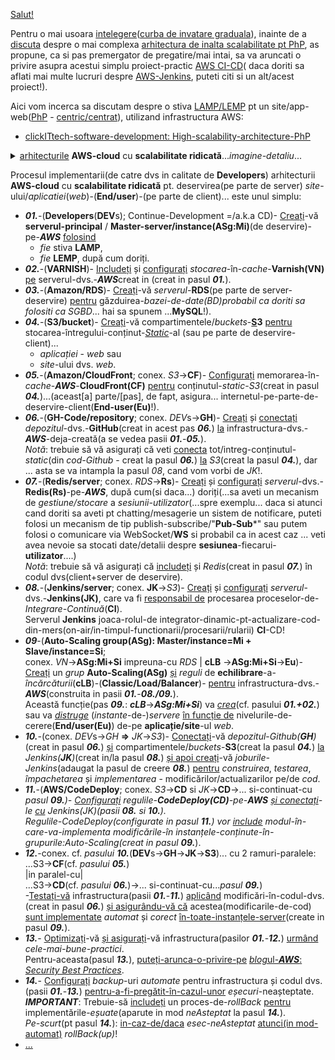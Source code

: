[Salut!](https://www.freelancer.com/projects/php/Advanced-EdTech-Career-Guidance-Platform/details)

Pentru o mai usoara [intelegere](https://www.tecracer.com/blog/2024/03/automated-ecs-deployments-using-aws-codepipeline.html)([curba de invatare graduala](https://aws.amazon.com/education/awseducate/)), inainte de a [discuta](https://www.phpclasses.org/blog/post/830-Faster-PHP-Hosting-Services-with-1Click-Deployment.html) despre o mai complexa [arhitectura de inalta scalabilitate pt PhP](https://www.clickittech.com/software-development/high-scalability-architecture-php/), as propune, ca si pas premergator de pregatire/mai intai, sa va aruncati o privire asupra acestui simplu proiect-practic [AWS CI-CD](https://medium.com/@awseng12/ci-cd-pipeline-with-github-aws-code-pipeline-code-deploy-load-balancer-auto-scaling-group-3732a5661dbb)( daca doriti sa aflati mai multe lucruri despre [AWS-Jenkins](https://cloudonaut.io/how-to-set-up-jenkins-on-aws/), puteti citi si un alt/acest proiect!).

Aici vom incerca sa discutam despre o stiva [LAMP/LEMP](https://www.google.com/search?q=aws+PhP+github+jenkins+redis+varnish+LAMP+LEMP+S3+buckets+CloudFront+codedeploy+auto-scaling+load-balancer+RDS&sca_esv=60fc72c6afa20bbd&rlz=1C1CHBF_enRO1132RO1132&udm=2&biw=1920&bih=859&sxsrf=AHTn8zo4gg2r8wLjQSSolBmjRGo9w2oYLQ%3A1743938121037&ei=SWLyZ6qCAuPPxc8Pmu-50Qw&ved=0ahUKEwjqytvho8OMAxXjZ_EDHZp3LsoQ4dUDCBE&uact=5&oq=aws+PhP+github+jenkins+redis+varnish+LAMP+LEMP+S3+buckets+CloudFront+codedeploy+auto-scaling+load-balancer+RDS&gs_lp=EgNpbWcibmF3cyBQaFAgZ2l0aHViIGplbmtpbnMgcmVkaXMgdmFybmlzaCBMQU1QIExFTVAgUzMgYnVja2V0cyBDbG91ZEZyb250IGNvZGVkZXBsb3kgYXV0by1zY2FsaW5nIGxvYWQtYmFsYW5jZXIgUkRTSABQAFgAcAB4AJABAJgBAKABAKoBALgBA8gBAPgBAZgCAKACAJgDAJIHAKAHALIHALgHAA&sclient=img) pt un site/app-web([PhP](https://github.com/user-attachments/assets/9cb3357c-50f9-4116-b937-90d57d2993cc) - [centric/centrat](https://www.google.com/url?sa=i&url=https%3A%2F%2Fwww.phpclasses.org%2Fblog%2Fpost%2F830-Faster-PHP-Hosting-Services-with-1Click-Deployment.html&psig=AOvVaw24Drvf4tyi9d_M2csXQoD0&ust=1744009900618000&source=images&cd=vfe&opi=89978449&ved=0CBgQjhxqFwoTCPCHy-Sqw4wDFQAAAAAdAAAAABAE)), utilizand infrastructura AWS:

 - [clickITtech-software-development: High-scalability-architecture-PhP](https://www.clickittech.com/software-development/high-scalability-architecture-php/)
   
<details>
 <summary><ins>arhitecturile</ins> <b>AWS-cloud</b> cu <b>scalabilitate ridicată</b>...<i>imagine-detaliu</i>... </summary>
 <a href="https://www.clickittech.com/software-development/high-scalability-architecture-php/"><img src="https://images.clickittech.com/wp-content/uploads/2018/05/03153635/php-applications.jpg">arhitecturile cu scalabilitate ridicată</img></a>
</details>

Procesul implementarii(de catre dvs in calitate de **Developers**) arhitecturii <b>AWS-cloud</b> cu <b>scalabilitate ridicată</b> pt. deservirea(pe parte de server) *site*-ului/*aplicatiei*(*web*)-(**End/user**)-(pe parte de client)... este unul simplu:

  - ***01.***-(**Developers**(**DEV**s); Continue-Development =/a.k.a CD)- <ins>Creați</ins>-vă **serverul-principal** / **Master-server/instance(ASg:Mi)**(de deservire)-pe-***AWS*** <ins>folosind</ins>
     - *fie* stiva **LAMP**,
     - *fie* **LEMP**, după cum doriți.
  - ***02.***-(**VARNISH**)- <ins>Includeți</ins> și <ins>configurați</ins> *stocarea*-în-*cache*-**Varnish(VN)** <ins>pe</ins> serverul-dvs.-***AWS***creat in (creat in pasul ***01.***).
  - ***03.***-(**Amazon/RDS**)- <ins>Creați</ins>-vă *serverul*-**RDS**(pe parte de server-deservire) <ins>pentru</ins> găzduirea-*bazei-de-date(BD)*probabil ca doriti sa folositi ca SG*BD*... hai sa spunem ...**MySQL**!).
  - ***04.***-(**S3/bucket**)- <ins>Creați</ins>-vă  compartimentele/*buckets*-**<ins>S</ins>3** <ins>pentru</ins> stocarea-întregului-conținut-<ins>*Static*</ins>-al (sau pe parte de deservire-client)...
     - *aplicației* - *web* sau
     - *site*-ului dvs. *web*.
  - ***05.***-(**Amazon/CloudFront**; conex. *S3*->**CF**)- <ins>Configurați</ins> memorarea-în-*cache*-***AWS***-**CloudFront(CF)** <ins>pentru</ins> conținutul-*static*-*S3*(creat in pasul ***04.***)...(aceast[a] parte/[pas], de fapt, asigura... internetul-pe-parte-de-deservire-client(**End-user(Eu)**!).
  - ***06.***-(**GH-Code/repository**; conex. *DEV*s->**GH**)- <ins>Creați</ins> și <ins>conectați</ins> *depozitul*-dvs.-**GitHub**(creat in acest pas ***06.***) <ins>la</ins> infrastructura-dvs.-***AWS***-deja-creată(a se vedea pasii ***01.***-***05.***).
<br/>*Notă*: trebuie să vă asigurați că veti <ins>conecta</ins> tot/intreg-conținutul-*static*(din *cod-Github* - creat la pasul ***06.***) <ins>la</ins> *S3*(creat la pasul ***04.***), dar ... asta se va intampla la pasul *08*, cand vom vorbi de *JK*!.
  - ***07.***-(**Redis/server**; conex. *RDS*->**Rs**)- <ins>Creați</ins> și <ins>configurați</ins> *serverul*-dvs.-**Redis(Rs)**-pe-***AWS***, după cum(si daca...) doriți(...sa aveti un mecanism de *gestiune/stocare* a *sesiunii-utilizator*(...spre exemplu... daca si atunci cand doriti sa aveti pt chatting/mesagerie un sistem de notificare,  puteti folosi un mecanism de tip  publish-subscribe/"**Pub-Sub***" sau putem folosi o comunicare via WebSocket/**WS** si probabil ca in acest caz ... veti avea nevoie sa stocati date/detalii despre **sesiunea**-fiecarui-**utilizator**....)
<br/>*Notă*: trebuie să vă asigurați că <ins>includeți</ins> și *Redis*(creat in pasul ***07.***) în codul dvs(client+server de deservire).
  - ***08.***-(**Jenkins/server**; conex. **JK**->*S3*)- <ins>Creați</ins> și <ins>configurați</ins> *serverul*-dvs.-**Jenkins(JK)**, care va fi <ins>responsabil de</ins> procesarea proceselor-de-*Integrare-Continuă*(**CI**).
 <br>Serverul **Jenkins** joaca-rolul-de integrator-dinamic-pt-actualizare-cod-din-mers(on-air/in-timpul-functionarii/procesarii/rularii) **CI**-CD!
  - ***09***-(**Auto-Scaling group(ASg): Master/instance=Mi + Slave/instance=Si**;
    <br/> conex. *VN*->**ASg:Mi+Si** impreuna-cu *RDS* | **cLB** ->**ASg:Mi+Si**->**Eu**)- <ins>Creați</ins> un *grup* **Auto-Scaling(ASg)** <ins>și</ins> *reguli* de **echilibrare**-a-*încărcăturii*(**cLB**)-(**Classic/Load/Balancer**)- <ins>pentru</ins> infrastructura-dvs.-***AWS***(construita in pasii ***01.***-***08./09.***).
 <br/>Această funcție(pas ***09.***:  ***cLB***->***ASg:Mi+Si***) va <ins>*crea*</ins>(cf. pasului ***01.+02.***) sau va <ins>*distruge*</ins> (*instante*-de-)*servere* <ins>în funcție de</ins> nivelurile-de-cerere(**End/user(Eu)**) de-pe **aplicație/site**-ul *web*.
  - ***10.***-(conex. *DEV*s->*GH* **=>** *JK*->*S3*)- <ins>Conectați</ins>-vă *depozitul*-*Github(**GH**)*(creat in pasul ***06.***) <ins>și</ins> compartimentele/*buckets*-**S3**(creat la pasul ***04.***) <ins>la</ins> *Jenkins(**JK**)*(creat in/la pasul ***08.***) <ins>și apoi creați</ins>-vă *joburile-Jenkins*(adaugat la pasul de creere ***08.***) <ins>pentru</ins> *construirea*, *testarea*, *împachetarea* și *implementarea* - modificărilor/actualizarilor pe/de *cod*.
  - ***11.***-(**AWS/CodeDeploy**; conex. *S3*->**CD** si *JK*->**CD**->... si-continuat-cu *pasul* ***09.**)- <ins>Configurați</ins> *regulile*-**CodeDeploy(CD)**-pe-***AWS*** <ins>și conectați</ins>-le <ins>cu</ins> *Jenkins(JK)*(pasii ***08.*** si ***10.***).
<br/>Regulile-*CodeDeploy*(configurate in pasul ***11.***) vor <ins>include</ins> *modul-în-care-va-implementa* modificările-în *instanțele*-conținute-în-grupurile:*Auto-Scaling*(creat in pasul ***09.****).
  - ***12.***-conex. cf. *pasului* ***10.***(**DEV**s->**GH**->**JK**->**S3**)... cu 2 ramuri-paralele:
    <br/> ...S3->**CF**(cf. *pasului* ***05.***)
    <br/>|in paralel-cu|
    <br/> ...S3->**CD**(cf. *pasului* ***06.***)->... si-continuat-cu...*pasul* ***09.***)
    <br/>-<ins>Testați-vă</ins> infrastructura(pasii ***01.***-***11.***) <ins>aplicând</ins> modificări-în-codul-dvs.(creat in pasul ***06.***) <ins>și asigurându-vă că</ins> acestea(modificarile-de-cod) <ins>sunt implementate</ins> *automat* și *corect* <ins>în-toate-instanțele-server</ins>(create in pasul ***09.***).
  - ***13.***- <ins>Optimizați</ins>-vă <ins>și asigurați</ins>-vă infrastructura(pasilor ***01.***-***12.***) <ins>urmând</ins> *cele-mai-bune-practici*.
   <br/>Pentru-aceasta(pasul ***13.***), <ins>puteți-arunca-o-privire-pe</ins> [*blog*ul-***AWS***:](https://aws.amazon.com/blogs/?awsf.blog-master-category=*all&awsf.blog-master-learning-levels=*all&awsf.blog-master-industry=*all&awsf.blog-master-analytics-products=*all&awsf.blog-master-artificial-intelligence=*all&awsf.blog-master-aws-cloud-financial-management=*all&awsf.blog-master-blockchain=*all&awsf.blog-master-business-applications=*all&awsf.blog-master-compute=*all&awsf.blog-master-customer-enablement=*all&awsf.blog-master-customer-engagement=*all&awsf.blog-master-database=*all&awsf.blog-master-developer-tools=*all&awsf.blog-master-devops=*all&awsf.blog-master-end-user-computing=*all&awsf.blog-master-mobile=*all&awsf.blog-master-iot=*all&awsf.blog-master-management-governance=*all&awsf.blog-master-media-services=*all&awsf.blog-master-migration-transfer=*all&awsf.blog-master-migration-solutions=*all&awsf.blog-master-networking-content-delivery=*all&awsf.blog-master-programming-language=*all&awsf.blog-master-sector=*all&awsf.blog-master-security=*all&awsf.blog-master-storage=*all) [*Security Best Practices*](https://aws.amazon.com/blogs/security/category/post-types/best-practices/).
  - ***14.***- <ins>Configurați</ins> *backup*-uri *automate* pentru infrastructura și codul dvs.(pasii ***01.***-***13.***) <ins>pentru-a-fi-pregătit-în-cazul-unor</ins> *eșecuri*-neașteptate.
<br/>***IMPORTANT***: Trebuie-să <ins>includeți</ins> un proces-de-*rollBack* <ins>pentru</ins> implementările-*eșuate*(aparute in mod *neAsteptat* la pasul ***14.***).
<br/>*Pe-scurt*(pt pasul ***14.***): <ins>in-caz-de/daca</ins> *esec-neAsteptat* <ins>atunci(in mod-automat)</ins> *rollBack(up)*!
 - [...](https://www.google.com/search?sca_esv=3a77a2976db962de&rlz=1C1CHBF_enRO1132RO1132&sxsrf=AHTn8zqx3bo0UZARSELvI-Irzujl9vVJbg:1743923412570&q=cloud+VPS+scalable+php+mysql&udm=2&fbs=ABzOT_BYhiZpMrUAF0c9tORwPGlsodhGu4F1UEhEeTehlBu7020oMQ7aBpF-aNynCVlndtbrl-4J-rajucdRXcWuI2dKH9PAaK3ysaU0BSsPt4nUY4EZl4pQxjpqLuZGQzUZySehMvVjaJ3Bxy74VZrnX-0smoeGVgFzGy7Gy2h1xwXsOFqYUxTQcpUHP4c3ATzoLKGOommA4XUSo-KvA7GVwM0AIULGJw&sa=X&ved=2ahUKEwj0hZb87MKMAxUpSPEDHcPEMmwQtKgLegQIDhAB&biw=1735&bih=721&dpr=1)
